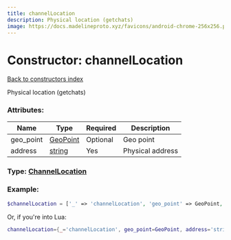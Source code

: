 ```yaml
---
title: channelLocation
description: Physical location (getchats)
image: https://docs.madelineproto.xyz/favicons/android-chrome-256x256.png
---
```

# Constructor: channelLocation  
[Back to constructors index](index.md)



Physical location (getchats)

### Attributes:

| Name     |    Type       | Required | Description |
|----------|---------------|----------|-------------|
|geo\_point|[GeoPoint](../types/GeoPoint.md) | Optional|Geo point|
|address|[string](../types/string.md) | Yes|Physical address|



### Type: [ChannelLocation](../types/ChannelLocation.md)


### Example:

```php
$channelLocation = ['_' => 'channelLocation', 'geo_point' => GeoPoint, 'address' => 'string'];
```  


Or, if you're into Lua:

```lua
channelLocation={_='channelLocation', geo_point=GeoPoint, address='string'}

```


